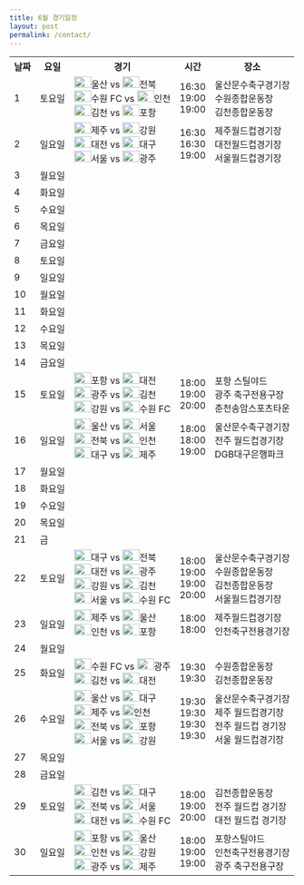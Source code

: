 ```yaml
---
title: 6월 경기일정
layout: post
permalink: /contact/
---
```



<style>
.contact-li {
    list-style: none;
}

.contact-input {
    border:none;
    border-bottom: 1px solid #eee;
    width: 12em;
}

.contact-input:focus {
    outline:none;
    border-bottom: 1px solid #ea6111;
}

.contact-label {
    display: block;
}

ul.contact-ul {
    margin: 0;
    padding: 10px;
}

#submit {
    border:none;
    background-color: #ea6111;
    padding: 5px 15px;
    color: #eee;
    opacity: 0.8;
}

#submit:hover {
    opacity: 1;
    cursor: pointer;
}


#contact-form {
    border: 1px solid #aaa;
    display: inline-flex;
    margin-bottom: 1em;
}


</style>

<table>
  <tr>
    <th>날짜</th>
    <th>요일</th>
    <th>경기</th>
    <th>시간</th>
    <th>장소</th>
  </tr>
  <tr>
    <td>1</td>
    <td>토요일</td>
    <td><img src="https://www.uhfc.tv/images/header_logo_231212.png" alt="울산 로고" width="30" height="20">울산 vs  <img src="https://hyundai-motorsfc.com/img/img_emblem_1.827563b2.png" alt="전북 로고" width="30" height="20">전북<br>
    <img src="https://vignette.wikia.nocookie.net/sports/images/7/74/Suwon_FC.png/revision/latest/scale-to-width-down/2000?cb=20180307022120&path-prefix=ko" alt="수원 FC 로고" width="30" height="20">수원 FC  vs  <img src="https://vignette.wikia.nocookie.net/sports/images/a/af/Incheon_United_FC.png/revision/latest?cb=20170415034209&path-prefix=ko" alt="인천 로고" width="30" height="20">인천<br>
    <img src="https://www.gimcheonfc.com/images/hd_logo.png" alt="김천 로고" width="30" height="20">김천 vs <img src="https://footballk.net/w/images/thumb/d/dd/%EC%8A%A4%ED%8B%B8%EB%9F%AC%EC%8A%A4.jpg/400px-%EC%8A%A4%ED%8B%B8%EB%9F%AC%EC%8A%A4.jpg" alt="포항 로고" width="30" height="20">포항<br></td>
    <td>16:30<br>
    19:00<br>
    19:00</td>
    <td>울산문수축구경기장<br>
    수원종합운동장<br>
    김천종합운동장</td>
  </tr>
  <tr>
    <td>2</td>
    <td>일요일</td>
    <td><img src="https://vignette.wikia.nocookie.net/sports/images/b/b7/Jeju_United_FC.png/revision/latest?cb=20170415040117&path-prefix=ko" alt="제주 로고" width="30" height="20">제주 vs  <img src="https://gangwon-fc.com/resources/images/common/logo.png" alt="강원 로고" width="30" height="20">강원<br>
    <img src="https://footballk.net/w/images/thumb/f/f9/%EB%8C%80%EC%A0%84%ED%95%98%EB%82%98%EC%8B%9C%ED%8B%B0%EC%A6%8C.png/200px-%EB%8C%80%EC%A0%84%ED%95%98%EB%82%98%EC%8B%9C%ED%8B%B0%EC%A6%8C.png" alt="대전 로고" width="30" height="20">대전  vs  <img src="https://footballk.net/w/images/thumb/a/a6/%EB%8C%80%EA%B5%ACFC.png/250px-%EB%8C%80%EA%B5%ACFC.png" alt="대구 로고" width="30" height="20">대구<br>
    <img src="https://futhead.cursecdn.com/static/img/14/clubs/982.png" alt="서울 로고" width="30" height="20">서울 vs <img src="https://www.gwangjufc.com/updata/media/nMnXOq.jpg" alt="광주 로고" width="30" height="20">광주<br></td>
    <td>16:30<br>
    16:30<br>
    19:00</td>
    <td>제주월드컵경기장<br>
    대전월드컵경기장<br>
    서울월드컵경기장</td>
  </tr>
  <tr>
    <td>3</td>
    <td>월요일</td>
    <td></td>
    <td></td>
    <td></td>
  </tr>
  <tr>
    <td>4</td>
    <td>화요일</td>
    <td></td>
    <td></td>
    <td></td>
  </tr>
  <tr>
    <td>5</td>
    <td>수요일</td>
    <td></td>
    <td></td>
    <td></td>
  </tr>
  <tr>
    <td>6</td>
    <td>목요일</td>
    <td></td>
    <td></td>
    <td></td>
  </tr>
  <tr>
    <td>7</td>
    <td>금요일</td>
    <td></td>
    <td></td>
    <td></td>
  </tr>
  <tr>
    <td>8</td>
    <td>토요일</td>
    <td></td>
    <td></td>
    <td></td>
  </tr>
  <tr>
    <td>9</td>
    <td>일요일</td>
    <td></td>
    <td></td>
    <td></td>
  </tr>
  <tr>
    <td>10</td>
    <td>월요일</td>
    <td></td>
    <td></td>
    <td></td>
  </tr>
  <tr>
    <td>11</td>
    <td>화요일</td>
    <td></td>
    <td></td>
    <td></td>
  </tr>
  <tr>
    <td>12</td>
    <td>수요일</td>
    <td></td>
    <td></td>
    <td></td>
  </tr>
  <tr>
    <td>13</td>
    <td>목요일</td>
    <td></td>
    <td></td>
    <td></td>
  </tr>
  <tr>
    <td>14</td>
    <td>금요일</td>
    <td></td>
    <td></td>
    <td></td>
  </tr>
  <tr>
    <td>15</td>
    <td>토요일</td>
    <td><img src="https://footballk.net/w/images/thumb/d/dd/%EC%8A%A4%ED%8B%B8%EB%9F%AC%EC%8A%A4.jpg/400px-%EC%8A%A4%ED%8B%B8%EB%9F%AC%EC%8A%A4.jpg " alt="포항 로고" width="30" height="20">포항 vs  <img src="https://footballk.net/w/images/thumb/f/f9/%EB%8C%80%EC%A0%84%ED%95%98%EB%82%98%EC%8B%9C%ED%8B%B0%EC%A6%8C.png/200px-%EB%8C%80%EC%A0%84%ED%95%98%EB%82%98%EC%8B%9C%ED%8B%B0%EC%A6%8C.png" alt="대전 로고" width="30" height="20">대전<br>
    <img src="https://www.gwangjufc.com/updata/media/nMnXOq.jpg" alt="광주 로고" width="30" height="20">광주  vs  <img src="https://www.gimcheonfc.com/images/hd_logo.png" alt="김천 로고" width="30" height="20">김천<br>
    <img src="https://gangwon-fc.com/resources/images/common/logo.png" alt="강원 로고" width="30" height="20">강원 vs <img src="https://vignette.wikia.nocookie.net/sports/images/7/74/Suwon_FC.png/revision/latest/scale-to-width-down/2000?cb=20180307022120&path-prefix=ko" alt="수원 FC 로고" width="30" height="20">수원 FC<br></td>
    <td>18:00<br>
    19:00<br>
    20:00</td>
    <td>포항 스틸야드<br>
    광주 축구전용구장<br>
    춘천송암스포츠타운 </td>
  </tr>
  <tr>
    <td>16</td>
    <td>일요일</td>
    <td><img src="https://www.uhfc.tv/images/header_logo_231212.png" alt="울산 로고" width="30" height="20">울산 vs  <img src="https://futhead.cursecdn.com/static/img/14/clubs/982.png" alt="서울 로고" width="30" height="20">서울<br>
    <img src="https://hyundai-motorsfc.com/img/img_emblem_1.827563b2.png " alt="전북 로고" width="30" height="20">전북  vs  <img src="https://vignette.wikia.nocookie.net/sports/images/a/af/Incheon_United_FC.png/revision/latest?cb=20170415034209&path-prefix=ko" alt="인천 로고" width="30" height="20">인천<br>
    <img src="https://footballk.net/w/images/thumb/a/a6/%EB%8C%80%EA%B5%ACFC.png/250px-%EB%8C%80%EA%B5%ACFC.png" alt="대구 로고" width="30" height="20">대구 vs  <img src="https://vignette.wikia.nocookie.net/sports/images/b/b7/Jeju_United_FC.png/revision/latest?cb=20170415040117&path-prefix=ko" alt="제주 로고" width="30" height="20">제주<br></td>
    <td>18:00<br>
    18:00<br>
    19:00</td>
    <td>울산문수축구경기장<br>
    전주 월드컵경기장<br>
    DGB대구은행파크 </td>
  </tr>
  <tr>
    <td>17</td>
    <td>월요일</td>
    <td></td>
    <td></td>
    <td></td>
  </tr>
  <tr>
    <td>18</td>
    <td>화요일</td>
    <td></td>
    <td></td>
    <td></td>
  </tr>
  <tr>
    <td>19</td>
    <td>수요일</td>
    <td></td>
    <td></td>
    <td></td>
  </tr>
  <tr>
    <td>20</td>
    <td>목요일</td>
    <td></td>
    <td></td>
    <td></td>
  </tr>
  <tr>
    <td>21</td>
    <td>금</td>
    <td></td>
    <td></td>
    <td></td>
  </tr>
  <tr>
    <td>22</td>
    <td>토요일</td>
    <td><img src="https://footballk.net/w/images/thumb/a/a6/%EB%8C%80%EA%B5%ACFC.png/250px-%EB%8C%80%EA%B5%ACFC.png" alt="대구 로고" width="30" height="20">대구 vs  <img src="https://hyundai-motorsfc.com/img/img_emblem_1.827563b2.png" alt="전북 로고" width="30" height="20">전북<br>
    <img src="https://footballk.net/w/images/thumb/f/f9/%EB%8C%80%EC%A0%84%ED%95%98%EB%82%98%EC%8B%9C%ED%8B%B0%EC%A6%8C.png/200px-%EB%8C%80%EC%A0%84%ED%95%98%EB%82%98%EC%8B%9C%ED%8B%B0%EC%A6%8C.png" alt="대전 로고" width="30" height="20">대전  vs  <img src="https://www.gwangjufc.com/updata/media/nMnXOq.jpg" alt="광주 로고" width="30" height="20">광주<br>
    <img src="https://gangwon-fc.com/resources/images/common/logo.png" alt="강원 로고" width="30" height="20">강원 vs <img src="https://www.gimcheonfc.com/images/hd_logo.png" alt="김천 로고" width="30" height="20">김천<br>
    <img src="https://futhead.cursecdn.com/static/img/14/clubs/982.png" alt="서울 로고" width="30" height="20">서울 vs <img src="https://vignette.wikia.nocookie.net/sports/images/7/74/Suwon_FC.png/revision/latest/scale-to-width-down/2000?cb=20180307022120&path-prefix=ko" alt="수원 FC로고" width="30" height="20">수원 FC<br></td>
    <td>18:00<br>
    19:00<br>
    19:00<br>
    20:00</td>
    <td>울산문수축구경기장<br>
    수원종합운동장<br>
    김천종합운동장<br>
    서울월드컵경기장</td>
  </tr>
  <tr>
    <td>23</td>
    <td>일요일</td>
    <td><img src="https://vignette.wikia.nocookie.net/sports/images/b/b7/Jeju_United_FC.png/revision/latest?cb=20170415040117&path-prefix=ko" alt="제주 로고" width="30" height="20">제주 vs  <img src="https://www.uhfc.tv/images/header_logo_231212.png" alt="울산 로고" width="30" height="20">울산<br>
    <img src="https://vignette.wikia.nocookie.net/sports/images/a/af/Incheon_United_FC.png/revision/latest?cb=20170415034209&path-prefix=ko" alt="인천 로고" width="30" height="20">인천  vs  <img src="https://footballk.net/w/images/thumb/d/dd/%EC%8A%A4%ED%8B%B8%EB%9F%AC%EC%8A%A4.jpg/400px-%EC%8A%A4%ED%8B%B8%EB%9F%AC%EC%8A%A4.jpg" alt="포항 로고" width="30" height="20">포항<br>
    </td>
    <td>18:00<br>
    18:00</td>
    <td>제주월드컵경기장<br>
    인천축구전용경기장
    </td>
  </tr>
  <tr>
    <td>24</td>
    <td>월요일</td>
    <td></td>
    <td></td>
    <td></td>
  </tr>
  <tr>
    <td>25</td>
    <td>화요일</td>
    <td><img src="https://vignette.wikia.nocookie.net/sports/images/7/74/Suwon_FC.png/revision/latest/scale-to-width-down/2000?cb=20180307022120&path-prefix=ko" alt="수원FC 로고" width="30" height="20">수원 FC vs  <img src="https://www.gwangjufc.com/updata/media/nMnXOq.jpg" alt="광주 로고" width="30" height="20">광주<br>
    <img src="https://www.gimcheonfc.com/images/hd_logo.png" alt="김천 로고" width="30" height="20">김천 vs  <img src="https://footballk.net/w/images/thumb/f/f9/%EB%8C%80%EC%A0%84%ED%95%98%EB%82%98%EC%8B%9C%ED%8B%B0%EC%A6%8C.png/200px-%EB%8C%80%EC%A0%84%ED%95%98%EB%82%98%EC%8B%9C%ED%8B%B0%EC%A6%8C.png" alt="대전 로고" width="30" height="20">대전</td>
    <td>19:30<br>
    19:30</td>
    <td>수원종합운동장<br>
    김천종합운동장</td>
  </tr>
  <tr>
    <td>26</td>
    <td>수요일</td>
    <td><img src="https://www.uhfc.tv/images/header_logo_231212.png" alt="울산 로고" width="30" height="20">울산 vs  <img src="https://footballk.net/w/images/thumb/a/a6/%EB%8C%80%EA%B5%ACFC.png/250px-%EB%8C%80%EA%B5%ACFC.png" alt="대구 로고" width="30" height="20">대구<br>
    <img src="https://vignette.wikia.nocookie.net/sports/images/b/b7/Jeju_United_FC.png/revision/latest?cb=20170415040117&path-prefix=ko" alt="제주 로고" width="30" height="20">제주  vs  <img src="https://vignette.wikia.nocookie.net/sports/images/a/af/Incheon_United_FC.png/revision/latest?cb=20170415034209&path-prefix=ko" alt="인천 로고" width="20" height="20">인천<br>
    <img src="https://hyundai-motorsfc.com/img/img_emblem_1.827563b2.png" alt="전북 로고" width="30" height="20">전북 vs <img src="https://footballk.net/w/images/thumb/d/dd/%EC%8A%A4%ED%8B%B8%EB%9F%AC%EC%8A%A4.jpg/400px-%EC%8A%A4%ED%8B%B8%EB%9F%AC%EC%8A%A4.jpg" alt="포항 로고" width="30" height="20">포항<br>
    <img src="https://futhead.cursecdn.com/static/img/14/clubs/982.png" alt="서울 로고" width="30" height="20">서울 vs <img src="https://gangwon-fc.com/resources/images/common/logo.png" alt="강원 로고" width="30" height="20">강원<br></td>
    <td>19:30<br>
    19:30<br>
    19:30<br>
    19:30</td>
    <td>울산문수축구경기장<br>
    제주 월드컵경기장<br>
    전주 월드컵 경기장<br>
    서울 월드컵경기장</td>
  </tr>
  <tr>
    <td>27</td>
    <td>목요일</td>
    <td></td>
    <td></td>
    <td></td>
  </tr>
  <tr>
    <td>28</td>
    <td>금요일</td>
    <td></td>
    <td></td>
    <td></td>
  </tr>
  <tr>
    <td>29</td>
    <td>토요일</td>
    <td><img src="https://contents.sixshop.com/uploadedFiles/201608/default/image_1677143317847.jpg" alt="김천 로고" width="30" height="20">김천 vs  <img src="https://footballk.net/w/images/thumb/a/a6/%EB%8C%80%EA%B5%ACFC.png/250px-%EB%8C%80%EA%B5%ACFC.png" alt="대구 로고" width="30" height="20">대구<br>
    <img src="https://hyundai-motorsfc.com/img/img_emblem_1.827563b2.png" alt="전북 로고" width="30" height="20">전북  vs  <img src="https://futhead.cursecdn.com/static/img/14/clubs/982.png" alt="서울 로고" width="30" height="20">서울<br>
    <img src="https://footballk.net/w/images/thumb/f/f9/%EB%8C%80%EC%A0%84%ED%95%98%EB%82%98%EC%8B%9C%ED%8B%B0%EC%A6%8C.png/200px-%EB%8C%80%EC%A0%84%ED%95%98%EB%82%98%EC%8B%9C%ED%8B%B0%EC%A6%8C.png" alt="대전 로고" width="30" height="20">대전 vs <img src="https://vignette.wikia.nocookie.net/sports/images/7/74/Suwon_FC.png/revision/latest/scale-to-width-down/2000?cb=20180307022120&path-prefix=ko" alt="수원FC 로고" width="30" height="20">수원 FC<br></td>
    <td>18:00<br>
    19:00<br>
    20:00</td>
    <td>김천종합운동장<br>
    전주 월드컵 경기장<br>
    대전 월드컵 경기장</td>
  </tr>
  <tr>
    <td>30</td>
    <td>일요일</td>
    <td><img src="https://footballk.net/w/images/thumb/d/dd/%EC%8A%A4%ED%8B%B8%EB%9F%AC%EC%8A%A4.jpg/400px-%EC%8A%A4%ED%8B%B8%EB%9F%AC%EC%8A%A4.jpg" alt="포항 로고" width="30" height="20">포항 vs  <img src="https://www.uhfc.tv/images/header_logo_231212.png " alt="울산 로고" width="30" height="20">울산<br>
    <img src="https://vignette.wikia.nocookie.net/sports/images/a/af/Incheon_United_FC.png/revision/latest?cb=20170415034209&path-prefix=ko" alt="인천 로고" width="30" height="20">인천  vs  <img src="https://gangwon-fc.com/resources/images/common/logo.png" alt="강원 로고" width="30" height="20">강원<br>
    <img src="https://www.gwangjufc.com/updata/media/nMnXOq.jpg" alt="광주 로고" width="30" height="20">광주 vs   <img src="https://vignette.wikia.nocookie.net/sports/images/b/b7/Jeju_United_FC.png/revision/latest?cb=20170415040117&path-prefix=ko" alt="제주 로고" width="30" height="20">제주<br></td>
    <td>18:00<br>
    19:00<br>
    19:00</td>
    <td>포항스틸야드<br>
    인천축구전용경기장<br>
    광주 축구전용구장</td>
  </tr>
</table> 